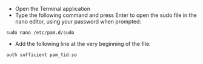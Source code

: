 - Open the Terminal application
- Type the following command and press Enter to open the sudo file in the nano editor, using your password when prompted: 
```shell
sudo nano /etc/pam.d/sudo
```
- Add the following line at the very beginning of the file:
```shell
auth sufficient pam_tid.so
```
